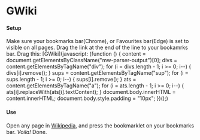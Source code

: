 # GWiki

#### Setup
Make sure your bookmarks bar(Chrome), or Favourites bar(Edge) is set to visible on all pages.
Drag the link at the end of the line to your bookamrks bar. Drag this: [GWiki](javascript: (function () { content = document.getElementsByClassName("mw-parser-output")[0]; divs = content.getElementsByTagName("div"); for (i = divs.length - 1; i >= 0; i--) { divs[i].remove(); } sups = content.getElementsByTagName("sup"); for (i = sups.length - 1; i >= 0; i--) { sups[i].remove(); } ats = content.getElementsByTagName("a"); for (i = ats.length - 1; i >= 0; i--) { ats[i].replaceWith(ats[i].textContent); } document.body.innerHTML = content.innerHTML; document.body.style.padding = "10px"; })();)

#### Use
Open any page in [Wikipedia](www.wikipedia.com), and press the bookmarklet on your bookmarks bar. _Voila!_ Done.